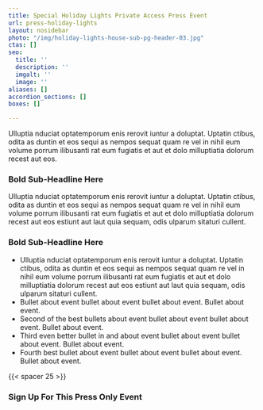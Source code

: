 ```yaml
---
title: Special Holiday Lights Private Access Press Event
url: press-holiday-lights
layout: nosidebar
photo: "/img/holiday-lights-house-sub-pg-header-03.jpg"
ctas: []
seo:
  title: ''
  description: ''
  imgalt: ''
  image: ''
aliases: []
accordion_sections: []
boxes: []

---
```

Ulluptia nduciat optatemporum enis rerovit iuntur a doluptat. Uptatin ctibus, odita as duntin et eos sequi as nempos sequat quam re vel in nihil eum volume porrum ilibusanti rat eum fugiatis et aut et dolo milluptiatia dolorum recest aut eos. 

### Bold Sub-Headline Here

Ulluptia nduciat optatemporum enis rerovit iuntur a doluptat. Uptatin ctibus, odita as duntin et eos sequi as nempos sequat quam re vel in nihil eum volume porrum ilibusanti rat eum fugiatis et aut et dolo milluptiatia dolorum recest aut eos estiunt aut laut quia sequam, odis ulparum sitaturi cullent.

### Bold Sub-Headline Here

* Ulluptia nduciat optatemporum enis rerovit iuntur a doluptat. Uptatin ctibus, odita as duntin et eos sequi as nempos sequat quam re vel in nihil eum volume porrum ilibusanti rat eum fugiatis et aut et dolo milluptiatia dolorum recest aut eos estiunt aut laut quia sequam, odis ulparum sitaturi cullent.
* Bullet about event bullet about event bullet about event. Bullet about event. 
* Second of the best bullets about event bullet about event bullet about event. Bullet about event. 
* Third even better bullet in and about event bullet about event bullet about event. Bullet about event. 
* Fourth best bullet about event bullet about event bullet about event. Bullet about event. 

{{< spacer 25 >}}

### Sign Up For This Press Only Event

<script type="text/javascript" src="https://form.jotform.com/jsform/222785805493163"></script>